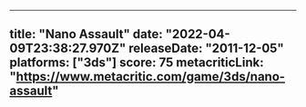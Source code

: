
---
title: "Nano Assault"
date: "2022-04-09T23:38:27.970Z"
releaseDate: "2011-12-05"
platforms: ["3ds"]
score: 75
metacriticLink: "https://www.metacritic.com/game/3ds/nano-assault"
---
